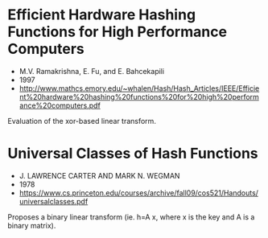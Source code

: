 # Efficient Hardware Hashing Functions for High Performance Computers

- M.V. Ramakrishna, E. Fu, and E. Bahcekapili
- 1997
- http://www.mathcs.emory.edu/~whalen/Hash/Hash_Articles/IEEE/Efficient%20hardware%20hashing%20functions%20for%20high%20performance%20computers.pdf

Evaluation of the xor-based linear transform.

# Universal Classes of Hash Functions

- J. LAWRENCE CARTER AND MARK N. WEGMAN
- 1978
- https://www.cs.princeton.edu/courses/archive/fall09/cos521/Handouts/universalclasses.pdf

Proposes a binary linear transform (ie. h=A x, where x is the key and A is
a binary matrix).

